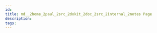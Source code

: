 ```yaml
---
id: 
title: md__2home_2paul_2src_2dokit_2doc_2src_2internal_2notes Page
description: 
tags:
---
```

